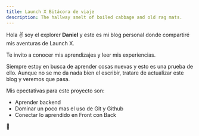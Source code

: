 ```yaml
---
title: Launch X Bitácora de viaje
description: The hallway smelt of boiled cabbage and old rag mats.
---
```


Hola ✌️  soy el explorer **Daniel** y este es mi blog personal donde compartiré mis aventuras de Launch X.

Te invito a conocer mis aprendizajes y leer mis experiencias.

Siempre estoy en busca de aprender cosas nuevas y esto es una prueba de ello. Aunque no se me da nada bien
el escribir, tratare de actualizar este blog y veremos que pasa.

Mis epectativas para este proyecto son:

- Aprender backend
- Dominar un poco mas el uso de Git y Github
- Conectar lo aprendido en Front con Back

🚀
